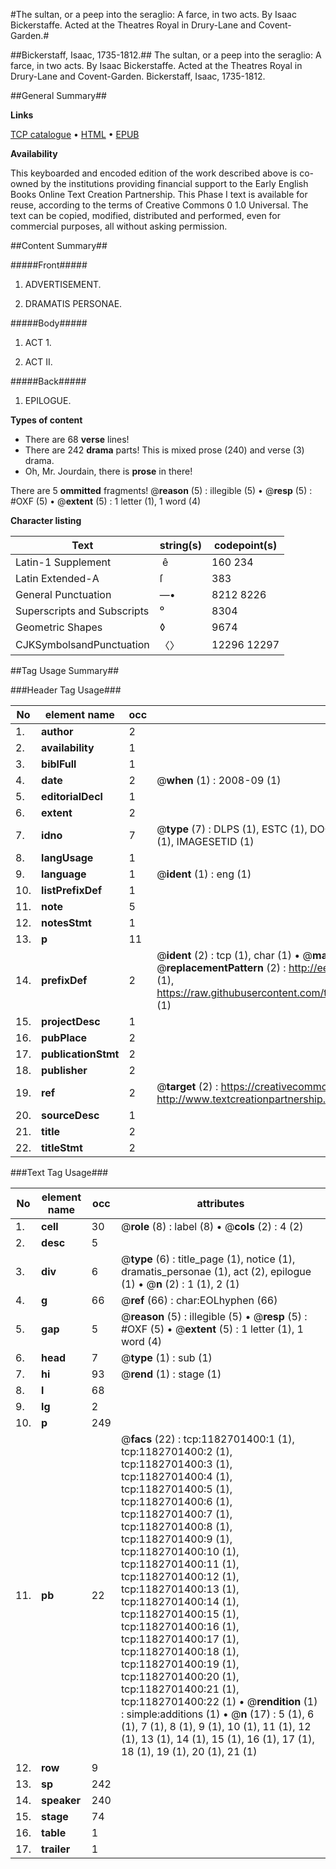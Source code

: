 #The sultan, or a peep into the seraglio: A farce, in two acts. By Isaac Bickerstaffe. Acted at the Theatres Royal in Drury-Lane and Covent-Garden.#

##Bickerstaff, Isaac, 1735-1812.##
The sultan, or a peep into the seraglio: A farce, in two acts. By Isaac Bickerstaffe. Acted at the Theatres Royal in Drury-Lane and Covent-Garden.
Bickerstaff, Isaac, 1735-1812.

##General Summary##

**Links**

[TCP catalogue](http://www.ota.ox.ac.uk/tcp/)  • 
[HTML](http://tei.it.ox.ac.uk/tcp/Texts-HTML/free/004/004902191.html)  • 
[EPUB](http://tei.it.ox.ac.uk/tcp/Texts-EPUB/free/004/004902191.epub)

**Availability**

This keyboarded and encoded edition of the
	       work described above is co-owned by the institutions
	       providing financial support to the Early English Books
	       Online Text Creation Partnership. This Phase I text is
	       available for reuse, according to the terms of Creative
	       Commons 0 1.0 Universal. The text can be copied,
	       modified, distributed and performed, even for
	       commercial purposes, all without asking permission.


##Content Summary##

#####Front#####

1. ADVERTISEMENT.

1. DRAMATIS PERSONAE.

#####Body#####

1. ACT 1.

1. ACT II.

#####Back#####

1. EPILOGUE.

**Types of content**

  * There are 68 **verse** lines!
  * There are 242 **drama** parts! This is mixed prose (240) and verse (3) drama.
  * Oh, Mr. Jourdain, there is **prose** in there!

There are 5 **ommitted** fragments! 
 @__reason__ (5) : illegible (5)  •  @__resp__ (5) : #OXF (5)  •  @__extent__ (5) : 1 letter (1), 1 word (4)

**Character listing**


|Text|string(s)|codepoint(s)|
|---|---|---|
|Latin-1 Supplement| ê|160 234|
|Latin Extended-A|ſ|383|
|General Punctuation|—•|8212 8226|
|Superscripts             and Subscripts|⁰|8304|
|Geometric Shapes|◊|9674|
|CJKSymbolsandPunctuation|〈〉|12296 12297|

##Tag Usage Summary##

###Header Tag Usage###

|No|element name|occ|attributes|
|---|---|---|---|
|1.|__author__|2||
|2.|__availability__|1||
|3.|__biblFull__|1||
|4.|__date__|2| @__when__ (1) : 2008-09 (1)|
|5.|__editorialDecl__|1||
|6.|__extent__|2||
|7.|__idno__|7| @__type__ (7) : DLPS (1), ESTC (1), DOCNO (1), TCP (1), GALEDOCNO (1), CONTENTSET (1), IMAGESETID (1)|
|8.|__langUsage__|1||
|9.|__language__|1| @__ident__ (1) : eng (1)|
|10.|__listPrefixDef__|1||
|11.|__note__|5||
|12.|__notesStmt__|1||
|13.|__p__|11||
|14.|__prefixDef__|2| @__ident__ (2) : tcp (1), char (1)  •  @__matchPattern__ (2) : ([0-9\-]+):([0-9IVX]+) (1), (.+) (1)  •  @__replacementPattern__ (2) : http://eebo.chadwyck.com/downloadtiff?vid=$1&page=$2 (1), https://raw.githubusercontent.com/textcreationpartnership/Texts/master/tcpchars.xml#$1 (1)|
|15.|__projectDesc__|1||
|16.|__pubPlace__|2||
|17.|__publicationStmt__|2||
|18.|__publisher__|2||
|19.|__ref__|2| @__target__ (2) : https://creativecommons.org/publicdomain/zero/1.0/ (1), http://www.textcreationpartnership.org/docs/. (1)|
|20.|__sourceDesc__|1||
|21.|__title__|2||
|22.|__titleStmt__|2||


###Text Tag Usage###

|No|element name|occ|attributes|
|---|---|---|---|
|1.|__cell__|30| @__role__ (8) : label (8)  •  @__cols__ (2) : 4 (2)|
|2.|__desc__|5||
|3.|__div__|6| @__type__ (6) : title_page (1), notice (1), dramatis_personae (1), act (2), epilogue (1)  •  @__n__ (2) : 1 (1), 2 (1)|
|4.|__g__|66| @__ref__ (66) : char:EOLhyphen (66)|
|5.|__gap__|5| @__reason__ (5) : illegible (5)  •  @__resp__ (5) : #OXF (5)  •  @__extent__ (5) : 1 letter (1), 1 word (4)|
|6.|__head__|7| @__type__ (1) : sub (1)|
|7.|__hi__|93| @__rend__ (1) : stage (1)|
|8.|__l__|68||
|9.|__lg__|2||
|10.|__p__|249||
|11.|__pb__|22| @__facs__ (22) : tcp:1182701400:1 (1), tcp:1182701400:2 (1), tcp:1182701400:3 (1), tcp:1182701400:4 (1), tcp:1182701400:5 (1), tcp:1182701400:6 (1), tcp:1182701400:7 (1), tcp:1182701400:8 (1), tcp:1182701400:9 (1), tcp:1182701400:10 (1), tcp:1182701400:11 (1), tcp:1182701400:12 (1), tcp:1182701400:13 (1), tcp:1182701400:14 (1), tcp:1182701400:15 (1), tcp:1182701400:16 (1), tcp:1182701400:17 (1), tcp:1182701400:18 (1), tcp:1182701400:19 (1), tcp:1182701400:20 (1), tcp:1182701400:21 (1), tcp:1182701400:22 (1)  •  @__rendition__ (1) : simple:additions (1)  •  @__n__ (17) : 5 (1), 6 (1), 7 (1), 8 (1), 9 (1), 10 (1), 11 (1), 12 (1), 13 (1), 14 (1), 15 (1), 16 (1), 17 (1), 18 (1), 19 (1), 20 (1), 21 (1)|
|12.|__row__|9||
|13.|__sp__|242||
|14.|__speaker__|240||
|15.|__stage__|74||
|16.|__table__|1||
|17.|__trailer__|1||
